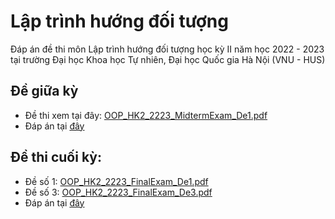 # Lập trình hướng đối tượng
Đáp án đề thi môn Lập trình hướng đối tượng học kỳ II năm học 2022 - 2023 tại trường Đại học Khoa học Tự nhiên, Đại học Quốc gia Hà Nội (VNU - HUS)
## Đề giữa kỳ
- Đề thi xem tại đây: [OOP_HK2_2223_MidtermExam_De1.pdf](https://github.com/dangth2011/Object-Oriented-Programming/files/14049830/OOP_HK2_2223_MidtermExam_De1.pdf)
- Đáp án tại [đây](https://github.com/dangth2011/Object-Oriented-Programming/tree/main/hus/oop/midterm)
## Đề thi cuối kỳ:
- Đề số 1: [OOP_HK2_2223_FinalExam_De1.pdf](https://github.com/dangth2011/Object-Oriented-Programming/files/14049839/OOP_HK2_2223_FinalExam_De1.pdf)
- Đề số 3: [OOP_HK2_2223_FinalExam_De3.pdf](https://github.com/dangth2011/Object-Oriented-Programming/files/14049841/OOP_HK2_2223_FinalExam_De3.pdf)
- Đáp án tại [đây](https://github.com/dangth2011/Object-Oriented-Programming/tree/main/hus/oop/finalexam)
